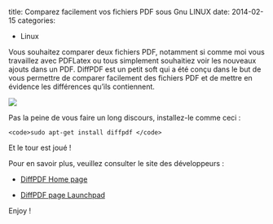 title: Comparez facilement vos fichiers PDF sous Gnu LINUX
date: 2014-02-15
categories: 
- Linux

Vous souhaitez comparer deux fichiers PDF, notamment si comme moi vous travaillez avec PDFLatex ou tous simplement souhaitiez voir les nouveaux ajouts dans un PDF. DiffPDF est un petit soft qui a été conçu dans le but de vous permettre de comparer facilement des fichiers PDF et de mettre en évidence les différences qu’ils contiennent.

![](https://lh5.googleusercontent.com/-9i25BkolOpM/UnZY5aTJ8QI/AAAAAAAABlk/cd0qK9zCHDk/s720/difpdf.jpg)

Pas la peine de vous faire un long discours, installez-le comme ceci :
    
    <code>sudo apt-get install diffpdf </code>


Et le tour est joué !

Pour en savoir plus, veuillez consulter le site des développeurs :



	
  * [DiffPDF Home page](http://www.qtrac.eu/diffpdf.html)

	
  * [DiffPDF page Launchpad](https://launchpad.net/%7Elandronimirc/+archive/diffpdf)


Enjoy !
